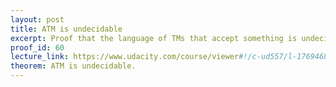 ```yaml
---
layout: post
title: ATM is undecidable
excerpt: Proof that the language of TMs that accept something is undecidable.
proof_id: 60
lecture_link: https://www.udacity.com/course/viewer#!/c-ud557/l-1769468638/m-3192139148
theorem: ATM is undecidable.
---
```



